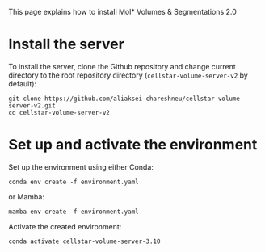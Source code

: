 This page explains how to install Mol\* Volumes & Segmentations 2.0

# Install the server
To install the server, clone the Github repository and change current directory to the root repository directory (`cellstar-volume-server-v2` by default):

<!-- TODO: update repo link to volseg -->
```shell
git clone https://github.com/aliaksei-chareshneu/cellstar-volume-server-v2.git
cd cellstar-volume-server-v2
```
# Set up and activate the environment
Set up the environment using either Conda:

```shell
conda env create -f environment.yaml
```

or Mamba:

```shell
mamba env create -f environment.yaml
```

Activate the created environment:

```shell
conda activate cellstar-volume-server-3.10
```
